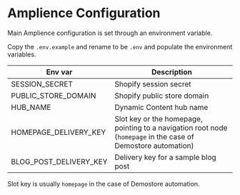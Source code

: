 # Amplience Configuration

Main Amplience configuration is set through an environment variable.

Copy the `.env.example` and rename to be `.env` and populate the environment variables.

| Env var                | Description                                                                                                   |
| ---------------------- | ------------------------------------------------------------------------------------------------------------- |
| SESSION_SECRET         | Shopify session secret                                                                                        |
| PUBLIC_STORE_DOMAIN    | Shopify public store domain                                                                                   |
| HUB_NAME               | Dynamic Content hub name                                                                                      |
| HOMEPAGE_DELIVERY_KEY  | Slot key or the homepage, pointing to a navigation root node (`homepage` in the case of Demostore automation) |
| BLOG_POST_DELIVERY_KEY | Delivery key for a sample blog post                                                                           |

Slot key is usually `homepage` in the case of Demostore automation.
